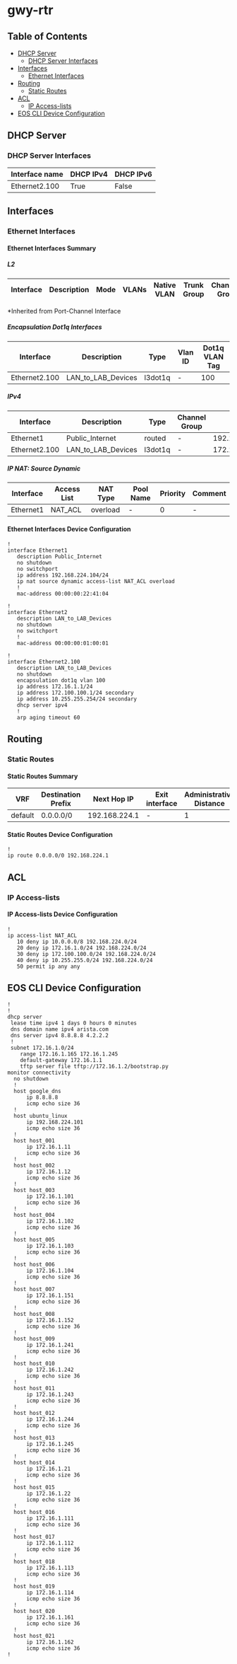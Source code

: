 # gwy-rtr

## Table of Contents

- [DHCP Server](#dhcp-server)
  - [DHCP Server Interfaces](#dhcp-server-interfaces)
- [Interfaces](#interfaces)
  - [Ethernet Interfaces](#ethernet-interfaces)
- [Routing](#routing)
  - [Static Routes](#static-routes)
- [ACL](#acl)
  - [IP Access-lists](#ip-access-lists)
- [EOS CLI Device Configuration](#eos-cli-device-configuration)

## DHCP Server

### DHCP Server Interfaces

| Interface name | DHCP IPv4 | DHCP IPv6 |
| -------------- | --------- | --------- |
| Ethernet2.100 | True | False |

## Interfaces

### Ethernet Interfaces

#### Ethernet Interfaces Summary

##### L2

| Interface | Description | Mode | VLANs | Native VLAN | Trunk Group | Channel-Group |
| --------- | ----------- | ---- | ----- | ----------- | ----------- | ------------- |

*Inherited from Port-Channel Interface

##### Encapsulation Dot1q Interfaces

| Interface | Description | Type | Vlan ID | Dot1q VLAN Tag |
| --------- | ----------- | -----| ------- | -------------- |
| Ethernet2.100 | LAN_to_LAB_Devices | l3dot1q | - | 100 |

##### IPv4

| Interface | Description | Type | Channel Group | IP Address | VRF |  MTU | Shutdown | ACL In | ACL Out |
| --------- | ----------- | -----| ------------- | ---------- | ----| ---- | -------- | ------ | ------- |
| Ethernet1 | Public_Internet | routed | - | 192.168.224.104/24 | default | - | False | - | - |
| Ethernet2.100 | LAN_to_LAB_Devices | l3dot1q | - | 172.16.1.1/24 | default | - | False | - | - |

##### IP NAT: Source Dynamic

| Interface | Access List | NAT Type | Pool Name | Priority | Comment |
| --------- | ----------- | -------- | --------- | -------- | ------- |
| Ethernet1 | NAT_ACL | overload | - | 0 | - |

#### Ethernet Interfaces Device Configuration

```eos
!
interface Ethernet1
   description Public_Internet
   no shutdown
   no switchport
   ip address 192.168.224.104/24
   ip nat source dynamic access-list NAT_ACL overload
   !
   mac-address 00:00:00:22:41:04

!
interface Ethernet2
   description LAN_to_LAB_Devices
   no shutdown
   no switchport
   !
   mac-address 00:00:00:01:00:01

!
interface Ethernet2.100
   description LAN_to_LAB_Devices
   no shutdown
   encapsulation dot1q vlan 100
   ip address 172.16.1.1/24
   ip address 172.100.100.1/24 secondary
   ip address 10.255.255.254/24 secondary
   dhcp server ipv4
   !
   arp aging timeout 60

```

## Routing

### Static Routes

#### Static Routes Summary

| VRF | Destination Prefix | Next Hop IP | Exit interface | Administrative Distance | Tag | Route Name | Metric |
| --- | ------------------ | ----------- | -------------- | ----------------------- | --- | ---------- | ------ |
| default | 0.0.0.0/0 | 192.168.224.1 | - | 1 | - | - | - |

#### Static Routes Device Configuration

```eos
!
ip route 0.0.0.0/0 192.168.224.1
```

## ACL

### IP Access-lists

#### IP Access-lists Device Configuration

```eos
!
ip access-list NAT_ACL
   10 deny ip 10.0.0.0/8 192.168.224.0/24
   20 deny ip 172.16.1.0/24 192.168.224.0/24
   30 deny ip 172.100.100.0/24 192.168.224.0/24
   40 deny ip 10.255.255.0/24 192.168.224.0/24
   50 permit ip any any
```

## EOS CLI Device Configuration

```eos
!
!
dhcp server
 lease time ipv4 1 days 0 hours 0 minutes
 dns domain name ipv4 arista.com
 dns server ipv4 8.8.8.8 4.2.2.2
 !
 subnet 172.16.1.0/24
    range 172.16.1.165 172.16.1.245
    default-gateway 172.16.1.1
    tftp server file tftp://172.16.1.2/bootstrap.py
monitor connectivity
  no shutdown
  !
  host google_dns
      ip 8.8.8.8
      icmp echo size 36
  !
  host ubuntu_linux
      ip 192.168.224.101
      icmp echo size 36
  !
  host host_001
      ip 172.16.1.11
      icmp echo size 36
  !
  host host_002
      ip 172.16.1.12
      icmp echo size 36
  !
  host host_003
      ip 172.16.1.101
      icmp echo size 36
  !
  host host_004
      ip 172.16.1.102
      icmp echo size 36
  !
  host host_005
      ip 172.16.1.103
      icmp echo size 36
  !
  host host_006
      ip 172.16.1.104
      icmp echo size 36
  !
  host host_007
      ip 172.16.1.151
      icmp echo size 36
  !
  host host_008
      ip 172.16.1.152
      icmp echo size 36
  !
  host host_009
      ip 172.16.1.241
      icmp echo size 36
  !
  host host_010
      ip 172.16.1.242
      icmp echo size 36
  !
  host host_011
      ip 172.16.1.243
      icmp echo size 36
  !
  host host_012
      ip 172.16.1.244
      icmp echo size 36
  !
  host host_013
      ip 172.16.1.245
      icmp echo size 36
  !
  host host_014
      ip 172.16.1.21
      icmp echo size 36
  !
  host host_015
      ip 172.16.1.22
      icmp echo size 36
  !
  host host_016
      ip 172.16.1.111
      icmp echo size 36
  !
  host host_017
      ip 172.16.1.112
      icmp echo size 36
  !
  host host_018
      ip 172.16.1.113
      icmp echo size 36
  !
  host host_019
      ip 172.16.1.114
      icmp echo size 36
  !
  host host_020
      ip 172.16.1.161
      icmp echo size 36
  !
  host host_021
      ip 172.16.1.162
      icmp echo size 36
!

```
